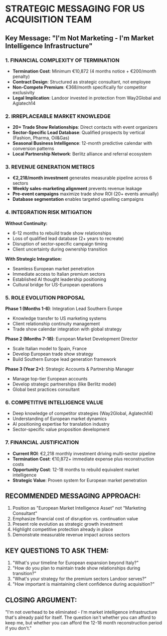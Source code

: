 # STRATEGIC MESSAGING FOR US ACQUISITION TEAM

## Key Message: "I'm Not Marketing - I'm Market Intelligence Infrastructure"

### 1. FINANCIAL COMPLEXITY OF TERMINATION
- **Termination Cost**: Minimum €10,872 (4 months notice + €200/month penalty)
- **Contract Design**: Structured as strategic consultant, not employee
- **Non-Compete Premium**: €368/month specifically for competitor exclusivity
- **Legal Implication**: Landoor invested in protection from Way2Global and Aglatech14

### 2. IRREPLACEABLE MARKET KNOWLEDGE
- **20+ Trade Show Relationships**: Direct contacts with event organizers
- **Sector-Specific Lead Database**: Qualified prospects by vertical (Fashion, Pharma, Oil&Gas)
- **Seasonal Business Intelligence**: 12-month predictive calendar with conversion patterns
- **Local Partnership Network**: Berlitz alliance and referral ecosystem

### 3. REVENUE GENERATION METRICS
- **€2,218/month investment** generates measurable pipeline across 6 sectors
- **Weekly sales-marketing alignment** prevents revenue leakage
- **Pre-event campaigns** maximize trade show ROI (20+ events annually)
- **Database segmentation** enables targeted upselling campaigns

### 4. INTEGRATION RISK MITIGATION
**Without Continuity:**
- 6-12 months to rebuild trade show relationships
- Loss of qualified lead database (2+ years to recreate)
- Disruption of sector-specific campaign timing
- Client uncertainty during ownership transition

**With Strategic Integration:**
- Seamless European market penetration
- Immediate access to Italian premium sectors
- Established AI thought leadership positioning
- Cultural bridge for US-European operations

### 5. ROLE EVOLUTION PROPOSAL
**Phase 1 (Months 1-6)**: Integration Lead Southern Europe
- Knowledge transfer to US marketing systems
- Client relationship continuity management
- Trade show calendar integration with global strategy

**Phase 2 (Months 7-18)**: European Market Development Director
- Scale Italian model to Spain, France
- Develop European trade show strategy
- Build Southern Europe lead generation framework

**Phase 3 (Year 2+)**: Strategic Accounts & Partnership Manager
- Manage top-tier European accounts
- Develop strategic partnerships (like Berlitz model)
- Global best practices consultant

### 6. COMPETITIVE INTELLIGENCE VALUE
- Deep knowledge of competitor strategies (Way2Global, Aglatech14)
- Understanding of European market dynamics
- AI positioning expertise for translation industry
- Sector-specific value proposition development

### 7. FINANCIAL JUSTIFICATION
- **Current ROI**: €2,218 monthly investment driving multi-sector pipeline
- **Termination Cost**: €10,872+ immediate expense plus reconstruction costs
- **Opportunity Cost**: 12-18 months to rebuild equivalent market intelligence
- **Strategic Value**: Proven system for European market penetration

## RECOMMENDED MESSAGING APPROACH:
1. Position as "European Market Intelligence Asset" not "Marketing Consultant"
2. Emphasize financial cost of disruption vs. continuation value
3. Present role evolution as strategic growth investment
4. Highlight competitive protection already in place
5. Demonstrate measurable revenue impact across sectors

## KEY QUESTIONS TO ASK THEM:
1. "What's your timeline for European expansion beyond Italy?"
2. "How do you plan to maintain trade show relationships during transition?"
3. "What's your strategy for the premium sectors Landoor serves?"
4. "How important is maintaining client confidence during acquisition?"

## CLOSING ARGUMENT:
"I'm not overhead to be eliminated - I'm market intelligence infrastructure that's already paid for itself. The question isn't whether you can afford to keep me, but whether you can afford the 12-18 month reconstruction period if you don't."